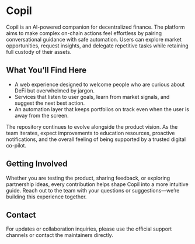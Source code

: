 # Copil

Copil is an AI-powered companion for decentralized finance. The platform aims to make complex on-chain actions feel effortless by pairing conversational guidance with safe automation. Users can explore market opportunities, request insights, and delegate repetitive tasks while retaining full custody of their assets.

## What You’ll Find Here

- A web experience designed to welcome people who are curious about DeFi but overwhelmed by jargon.
- Services that listen to user goals, learn from market signals, and suggest the next best action.
- An automation layer that keeps portfolios on track even when the user is away from the screen.

The repository continues to evolve alongside the product vision. As the team iterates, expect improvements to education resources, proactive notifications, and the overall feeling of being supported by a trusted digital co-pilot.

## Getting Involved

Whether you are testing the product, sharing feedback, or exploring partnership ideas, every contribution helps shape Copil into a more intuitive guide. Reach out to the team with your questions or suggestions—we’re building this experience together.

## Contact

For updates or collaboration inquiries, please use the official support channels or contact the maintainers directly.


